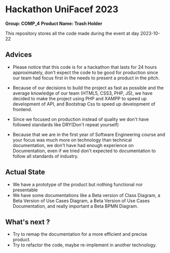 # Hackathon UniFacef 2023
**Group: COMP_4**
**Product Name: Trash Holder**

This repository stores all the code made during the event at day 2023-10-22

## Advices
- Please notice that this code is for a hackathon that lasts for 24 hours approximately, don't expect the code to be good for production since our team had focus first in the needs to present a product in the pitch.

- Because of our decisions to build the project as fast as possible and the average knowledge of our team (HTML5, CSS3, PHP, JS), we have decided to make the project using PHP and XAMPP to speed up development of API, and Bootstrap Css to speed up development of frontend.

- Since we focused on production instead of quality we don't have followed standards like DRY(Don't repeat yourself)

- Because that we are in the first year of Software Engineering course and your focus was much more on technology than technical documentation, we don't have had enough experience on Documentation, even if we tried don't expected to documentation to follow all standards of industry.

## Actual State
- We have a prototype of the product but nothing functional nor presentable
- We have some documentations like a Beta version of Class Diagram, a Beta Version of Use Cases Diagram, a Beta Version of Use Cases Documentation, and really important a Beta BPMN Diagram.

## What's next ?
- Try to remap the documentation for a more efficient and precise product.
- Try to refactor the code, maybe re-implement in another technology.
